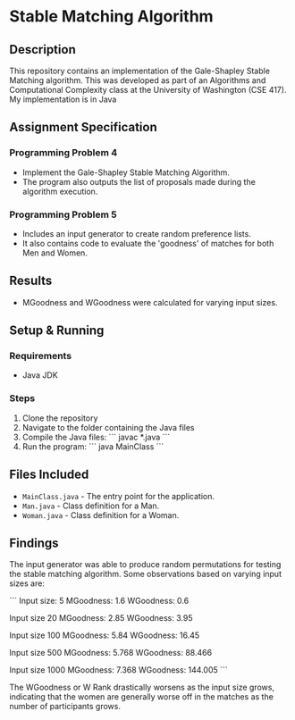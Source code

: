 # Stable Matching Algorithm

## Description
This repository contains an implementation of the Gale-Shapley Stable Matching algorithm. This was developed as part of an Algorithms and Computational Complexity class at the University of Washington (CSE 417). My implementation is in Java

## Assignment Specification

### Programming Problem 4
- Implement the Gale-Shapley Stable Matching Algorithm.
- The program also outputs the list of proposals made during the algorithm execution.

### Programming Problem 5
- Includes an input generator to create random preference lists.
- It also contains code to evaluate the 'goodness' of matches for both Men and Women.

## Results

- MGoodness and WGoodness were calculated for varying input sizes.

## Setup & Running

### Requirements
- Java JDK

### Steps
1. Clone the repository
2. Navigate to the folder containing the Java files
3. Compile the Java files:
   \`\`\`
   javac *.java
   \`\`\`
4. Run the program:
   \`\`\`
   java MainClass
   \`\`\`

## Files Included

- `MainClass.java` - The entry point for the application.
- `Man.java` - Class definition for a Man.
- `Woman.java` - Class definition for a Woman.

## Findings

The input generator was able to produce random permutations for testing the stable matching algorithm. Some observations based on varying input sizes are:

\`\`\`
Input size: 5
MGoodness: 1.6
WGoodness: 0.6

Input size 20
MGoodness: 2.85
WGoodness: 3.95

Input size 100
MGoodness: 5.84
WGoodness: 16.45

Input size 500
MGoodness: 5.768
WGoodness: 88.466

Input size 1000
MGoodness: 7.368
WGoodness: 144.005
\`\`\`

The WGoodness or W Rank drastically worsens as the input size grows, indicating that the women are generally worse off in the matches as the number of participants grows.
